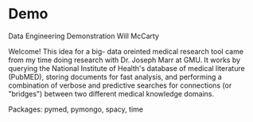 # Demo
Data Engineering Demonstration
Will McCarty

Welcome! This idea for a big- data oreinted medical research tool
came from my time doing research with Dr. Joseph Marr at GMU. 
It works by querying the National Institute of Health's database
of medical literature (PubMED), storing documents for fast analysis,
and performing a combination of verbose and predictive searches
for connections (or "bridges") between two different medical 
knowledge domains. 

Packages: pymed, pymongo, spacy, time
